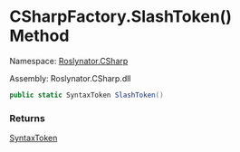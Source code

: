 # CSharpFactory\.SlashToken\(\) Method

Namespace: [Roslynator.CSharp](../../README.md)

Assembly: Roslynator\.CSharp\.dll

```csharp
public static SyntaxToken SlashToken()
```

### Returns

[SyntaxToken](https://docs.microsoft.com/en-us/dotnet/api/microsoft.codeanalysis.syntaxtoken)


